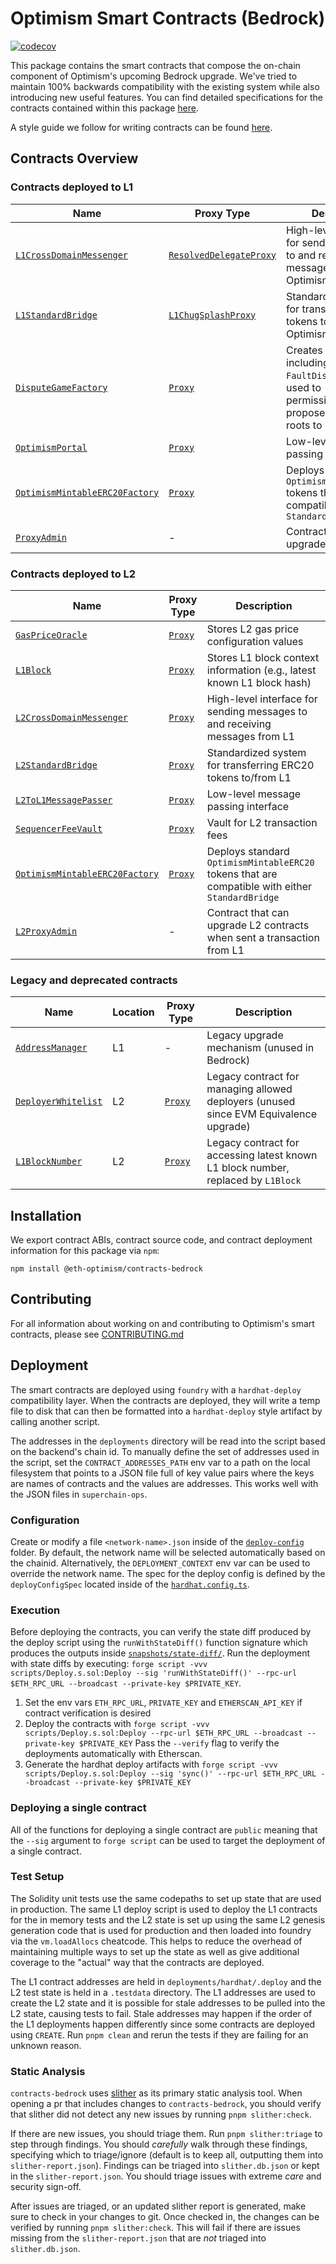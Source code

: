 # Optimism Smart Contracts (Bedrock)

[![codecov](https://codecov.io/gh/ethereum-optimism/optimism/branch/develop/graph/badge.svg?token=0VTG7PG7YR&flag=contracts-bedrock-tests)](https://codecov.io/gh/ethereum-optimism/optimism)

This package contains the smart contracts that compose the on-chain component of Optimism's upcoming Bedrock upgrade.
We've tried to maintain 100% backwards compatibility with the existing system while also introducing new useful features.
You can find detailed specifications for the contracts contained within this package [here](../../specs).

A style guide we follow for writing contracts can be found [here](./STYLE_GUIDE.md).

## Contracts Overview

### Contracts deployed to L1

| Name                                                                                                                                      | Proxy Type                                                              | Description                                                                                                       |
| ----------------------------------------------------------------------------------------------------------------------------------------- | ----------------------------------------------------------------------- | ----------------------------------------------------------------------------------------------------------------- |
| [`L1CrossDomainMessenger`](../../specs/messengers.md)                                                                                     | [`ResolvedDelegateProxy`](./contracts/legacy/ResolvedDelegateProxy.sol) | High-level interface for sending messages to and receiving messages from Optimism                                 |
| [`L1StandardBridge`](../../specs/bridges.md)                                                                                              | [`L1ChugSplashProxy`](./contracts/legacy/L1ChugSplashProxy.sol)         | Standardized system for transferring ERC20 tokens to/from Optimism                                                |
| [`DisputeGameFactory`](https://github.com/ethereum-optimism/specs/blob/main/specs/dispute-game-interface.md#disputegamefactory-interface) | [`Proxy`](./contracts/universal/Proxy.sol)                              | Creates `DisputeGame`s, including the `FaultDisputeGame`, used to permissionlessly propose L2 output roots to L1. |
| [`OptimismPortal`](../../specs/deposits.md#deposit-contract)                                                                              | [`Proxy`](./contracts/universal/Proxy.sol)                              | Low-level message passing interface                                                                               |
| [`OptimismMintableERC20Factory`](../../specs/predeploys.md#optimismmintableerc20factory)                                                  | [`Proxy`](./contracts/universal/Proxy.sol)                              | Deploys standard `OptimismMintableERC20` tokens that are compatible with either `StandardBridge`                  |
| [`ProxyAdmin`](../../specs/TODO)                                                                                                          | -                                                                       | Contract that can upgrade L1 contracts                                                                            |

### Contracts deployed to L2

| Name                                                                                     | Proxy Type                                 | Description                                                                                      |
| ---------------------------------------------------------------------------------------- | ------------------------------------------ | ------------------------------------------------------------------------------------------------ |
| [`GasPriceOracle`](../../specs/predeploys.md#ovm_gaspriceoracle)                         | [`Proxy`](./contracts/universal/Proxy.sol) | Stores L2 gas price configuration values                                                         |
| [`L1Block`](../../specs/predeploys.md#l1block)                                           | [`Proxy`](./contracts/universal/Proxy.sol) | Stores L1 block context information (e.g., latest known L1 block hash)                           |
| [`L2CrossDomainMessenger`](../../specs/predeploys.md#l2crossdomainmessenger)             | [`Proxy`](./contracts/universal/Proxy.sol) | High-level interface for sending messages to and receiving messages from L1                      |
| [`L2StandardBridge`](../../specs/predeploys.md#l2standardbridge)                         | [`Proxy`](./contracts/universal/Proxy.sol) | Standardized system for transferring ERC20 tokens to/from L1                                     |
| [`L2ToL1MessagePasser`](../../specs/predeploys.md#ovm_l2tol1messagepasser)               | [`Proxy`](./contracts/universal/Proxy.sol) | Low-level message passing interface                                                              |
| [`SequencerFeeVault`](../../specs/predeploys.md#sequencerfeevault)                       | [`Proxy`](./contracts/universal/Proxy.sol) | Vault for L2 transaction fees                                                                    |
| [`OptimismMintableERC20Factory`](../../specs/predeploys.md#optimismmintableerc20factory) | [`Proxy`](./contracts/universal/Proxy.sol) | Deploys standard `OptimismMintableERC20` tokens that are compatible with either `StandardBridge` |
| [`L2ProxyAdmin`](../../specs/TODO)                                                       | -                                          | Contract that can upgrade L2 contracts when sent a transaction from L1                           |

### Legacy and deprecated contracts

| Name                                                            | Location | Proxy Type                                 | Description                                                                           |
| --------------------------------------------------------------- | -------- | ------------------------------------------ | ------------------------------------------------------------------------------------- |
| [`AddressManager`](./contracts/legacy/AddressManager.sol)       | L1       | -                                          | Legacy upgrade mechanism (unused in Bedrock)                                          |
| [`DeployerWhitelist`](./contracts/legacy/DeployerWhitelist.sol) | L2       | [`Proxy`](./contracts/universal/Proxy.sol) | Legacy contract for managing allowed deployers (unused since EVM Equivalence upgrade) |
| [`L1BlockNumber`](./contracts/legacy/L1BlockNumber.sol)         | L2       | [`Proxy`](./contracts/universal/Proxy.sol) | Legacy contract for accessing latest known L1 block number, replaced by `L1Block`     |

## Installation

We export contract ABIs, contract source code, and contract deployment information for this package via `npm`:

```shell
npm install @eth-optimism/contracts-bedrock
```

## Contributing

For all information about working on and contributing to Optimism's smart contracts, please see [CONTRIBUTING.md](./CONTRIBUTING.md)

## Deployment

The smart contracts are deployed using `foundry` with a `hardhat-deploy` compatibility layer. When the contracts are deployed,
they will write a temp file to disk that can then be formatted into a `hardhat-deploy` style artifact by calling another script.

The addresses in the `deployments` directory will be read into the script based on the backend's chain id.
To manually define the set of addresses used in the script, set the `CONTRACT_ADDRESSES_PATH` env var to a path on the local
filesystem that points to a JSON file full of key value pairs where the keys are names of contracts and the
values are addresses. This works well with the JSON files in `superchain-ops`.

### Configuration

Create or modify a file `<network-name>.json` inside of the [`deploy-config`](./deploy-config/) folder.
By default, the network name will be selected automatically based on the chainid. Alternatively, the `DEPLOYMENT_CONTEXT` env var can be used to override the network name.
The spec for the deploy config is defined by the `deployConfigSpec` located inside of the [`hardhat.config.ts`](./hardhat.config.ts).

### Execution

Before deploying the contracts, you can verify the state diff produced by the deploy script using the `runWithStateDiff()` function signature which produces the outputs inside [`snapshots/state-diff/`](./snapshots/state-diff).
Run the deployment with state diffs by executing: `forge script -vvv scripts/Deploy.s.sol:Deploy --sig 'runWithStateDiff()' --rpc-url $ETH_RPC_URL --broadcast --private-key $PRIVATE_KEY`.

1. Set the env vars `ETH_RPC_URL`, `PRIVATE_KEY` and `ETHERSCAN_API_KEY` if contract verification is desired
1. Deploy the contracts with `forge script -vvv scripts/Deploy.s.sol:Deploy --rpc-url $ETH_RPC_URL --broadcast --private-key $PRIVATE_KEY`
   Pass the `--verify` flag to verify the deployments automatically with Etherscan.
1. Generate the hardhat deploy artifacts with `forge script -vvv scripts/Deploy.s.sol:Deploy --sig 'sync()' --rpc-url $ETH_RPC_URL --broadcast --private-key $PRIVATE_KEY`

### Deploying a single contract

All of the functions for deploying a single contract are `public` meaning that the `--sig` argument to `forge script` can be used to
target the deployment of a single contract.

### Test Setup

The Solidity unit tests use the same codepaths to set up state that are used in production. The same L1 deploy script is used to deploy the L1 contracts for the in memory tests
and the L2 state is set up using the same L2 genesis generation code that is used for production and then loaded into foundry via the `vm.loadAllocs` cheatcode. This helps
to reduce the overhead of maintaining multiple ways to set up the state as well as give additional coverage to the "actual" way that the contracts are deployed.

The L1 contract addresses are held in `deployments/hardhat/.deploy` and the L2 test state is held in a `.testdata` directory. The L1 addresses are used to create the L2 state
and it is possible for stale addresses to be pulled into the L2 state, causing tests to fail. Stale addresses may happen if the order of the L1 deployments happen differently
since some contracts are deployed using `CREATE`. Run `pnpm clean` and rerun the tests if they are failing for an unknown reason.

### Static Analysis

`contracts-bedrock` uses [slither](https://github.com/crytic/slither) as its primary static analysis tool. When opening a pr that includes changes to `contracts-bedrock`, you should
verify that slither did not detect any new issues by running `pnpm slither:check`.

If there are new issues, you should triage them.
Run `pnpm slither:triage` to step through findings.
You should _carefully_ walk through these findings, specifying which to triage/ignore (default is to keep all, outputting them into `slither-report.json`).
Findings can be triaged into `slither.db.json` or kept in the `slither-report.json`.
You should triage issues with extreme _care_ and security sign-off.

After issues are triaged, or an updated slither report is generated, make sure to check in your changes to git.
Once checked in, the changes can be verified by running `pnpm slither:check`.
This will fail if there are issues missing from the `slither-report.json` that are _not_ triaged into `slither.db.json`.

